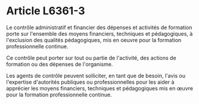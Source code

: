 # Article L6361-3

Le contrôle administratif et financier des dépenses et activités de formation porte sur l'ensemble des moyens financiers, techniques et pédagogiques, à l'exclusion des qualités pédagogiques, mis en oeuvre pour la formation professionnelle continue.

Ce contrôle peut porter sur tout ou partie de l'activité, des actions de formation ou des dépenses de l'organisme.

Les agents de contrôle peuvent solliciter, en tant que de besoin, l'avis ou l'expertise d'autorités publiques ou professionnelles pour les aider à apprécier les moyens financiers, techniques et pédagogiques mis en œuvre pour la formation professionnelle continue.